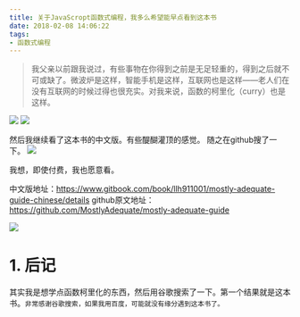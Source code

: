 ```yaml
---
title: 关于JavaScropt函数式编程，我多么希望能早点看到这本书
date: 2018-02-08 14:06:22
tags:
- 函数式编程
---
```


> 我父亲以前跟我说过，有些事物在你得到之前是无足轻重的，得到之后就不可或缺了。微波炉是这样，智能手机是这样，互联网也是这样——老人们在没有互联网的时候过得也很充实。对我来说，函数的柯里化（curry）也是这样。

![](/images/20180208140707_POIKmq_Screenshot.jpeg)
![](/images/20180208140717_25soGz_Screenshot.jpeg)

然后我继续看了这本书的中文版。有些醍醐灌顶的感觉。 随之在github搜了一下。
![](/images/20180208140730_aTXsaN_Screenshot.jpeg)

我想，即使付费，我也愿意看。

中文版地址：https://www.gitbook.com/book/llh911001/mostly-adequate-guide-chinese/details
github原文地址：https://github.com/MostlyAdequate/mostly-adequate-guide

![](/images/20180208140744_5kvV4A_Screenshot.jpeg)

# 1. 后记
其实我是想学点函数柯里化的东西，然后用谷歌搜索了一下。第一个结果就是这本书。`非常感谢谷歌搜索，如果我用百度，可能就没有缘分遇到这本书了。`



  [1]: /img/bVL8Hs
  [2]: /img/bVL8UE
  [3]: /img/bVL8QV
  [4]: /img/bVL8QF
  [5]: /img/bVL8Rr
  [6]: /img/bVL8Rs